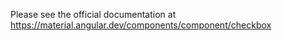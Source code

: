 Please see the official documentation at https://material.angular.dev/components/component/checkbox
